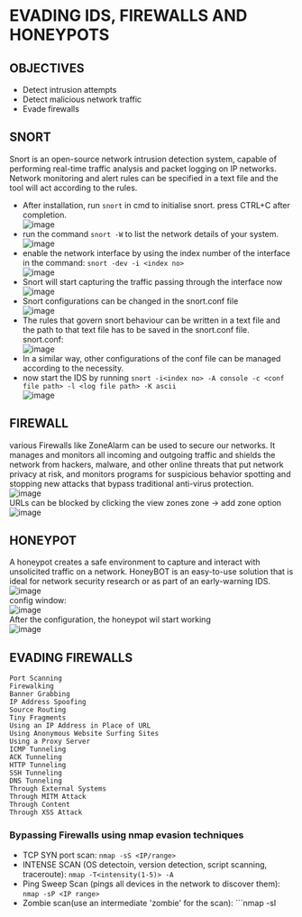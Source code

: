 # EVADING IDS, FIREWALLS AND HONEYPOTS
## OBJECTIVES
* Detect intrusion attempts
* Detect malicious network traffic
* Evade firewalls

## SNORT
Snort is an open-source network intrusion detection system, capable of performing real-time traffic analysis and packet logging on IP networks.<br>
Network monitoring and alert rules can be specified in a text file and the tool will act according to the rules.<br>
* After installation, run ```snort``` in cmd to initialise snort. press CTRL+C after completion.<br>
![image](https://user-images.githubusercontent.com/56624593/152215370-f50e0a5f-9dfb-436f-a237-9b6d500e9758.png)<br>
* run the command ```snort -W``` to list the network details of your system.<br>
![image](https://user-images.githubusercontent.com/56624593/152215522-2c0466f3-68ec-4b23-b1e8-64fe2c96abea.png)<br>
* enable the network interface by using the index number of the interface in the command: ```snort -dev -i <index no>```<br>
![image](https://user-images.githubusercontent.com/56624593/152215841-dbd3f3c3-b0a5-438a-acbc-d0e6c0e63a8d.png)<br>
* Snort will start capturing the traffic passing through the interface now<br>
![image](https://user-images.githubusercontent.com/56624593/152216029-7f187f68-29b8-40e5-98ca-9dbfdb67f262.png)<br>
* Snort configurations can be changed in the snort.conf file<br>
![image](https://user-images.githubusercontent.com/56624593/152216381-3830b7dd-5c56-4fa8-a92a-994ec8914c51.png)<br>
* The rules that govern snort behaviour can be written in a text file and the path to that text file has to be saved in the snort.conf file.<br>
snort.conf:<br>
![image](https://user-images.githubusercontent.com/56624593/152216821-bcf68fbc-a7e5-4a9f-9ea6-ebc9dc45aee1.png)<br>
* In a similar way, other configurations of the conf file can be managed according to the necessity.
* now start the IDS by running ```snort -i<index no> -A console -c <conf file path> -l <log file path> -K ascii```<br>
![image](https://user-images.githubusercontent.com/56624593/152217472-6cc83359-ded4-4070-8cbc-c6a568df0afa.png)<br>


## FIREWALL
various Firewalls like ZoneAlarm can be used to secure our networks. It manages and monitors all incoming and outgoing traffic and shields the network from hackers, malware, and other online threats that put network privacy at risk, and monitors programs for suspicious behavior spotting and stopping new attacks that bypass traditional anti-virus protection.<br>
![image](https://user-images.githubusercontent.com/56624593/152219205-5d92c0e9-be96-4dc3-9f17-df05edbc01e6.png)<br>
URLs can be blocked by clicking the view zones zone -> add zone option<br>
![image](https://user-images.githubusercontent.com/56624593/152219359-56f952e3-fb6c-4efa-a488-98c5748204ac.png)<br>

## HONEYPOT
A honeypot creates a safe environment to capture and interact with unsolicited traffic on a network. HoneyBOT is an easy-to-use solution that is ideal for network security research or as part of an early-warning IDS.<br>
![image](https://user-images.githubusercontent.com/56624593/152220243-82dc946a-af28-4a94-b5a0-23b109cb01d1.png)<br>
config window:<br>
![image](https://user-images.githubusercontent.com/56624593/152221170-067c1680-a0e5-4235-a874-4ecd13bd2289.png)<br>
After the configuration, the honeypot wil start working<br>
![image](https://user-images.githubusercontent.com/56624593/152221410-ceead2fc-366a-42fa-a7f7-e3ad992148b8.png)<br>

## EVADING FIREWALLS
    Port Scanning
    Firewalking
    Banner Grabbing
    IP Address Spoofing
    Source Routing
    Tiny Fragments
    Using an IP Address in Place of URL
    Using Anonymous Website Surfing Sites
    Using a Proxy Server
    ICMP Tunneling
    ACK Tunneling
    HTTP Tunneling
    SSH Tunneling
    DNS Tunneling
    Through External Systems
    Through MITM Attack
    Through Content
    Through XSS Attack

### Bypassing Firewalls using nmap evasion techniques
* TCP SYN port scan: ```nmap -sS <IP/range>```
* INTENSE SCAN (OS detectoin, version detection, script scanning, traceroute): ```nmap -T<intensity(1-5)> -A```
* Ping Sweep Scan (pings all devices in the network to discover them): ```nmap -sP <IP range>```
* Zombie scan(use an intermediate 'zombie' for the scan): ```nmap -sI <zombie IP> <Victim IP>
